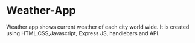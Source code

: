 # Weather-App

Weather app shows current weather of each city world wide. It is created using
HTML,CSS,Javascript, Express JS, handlebars and API.
